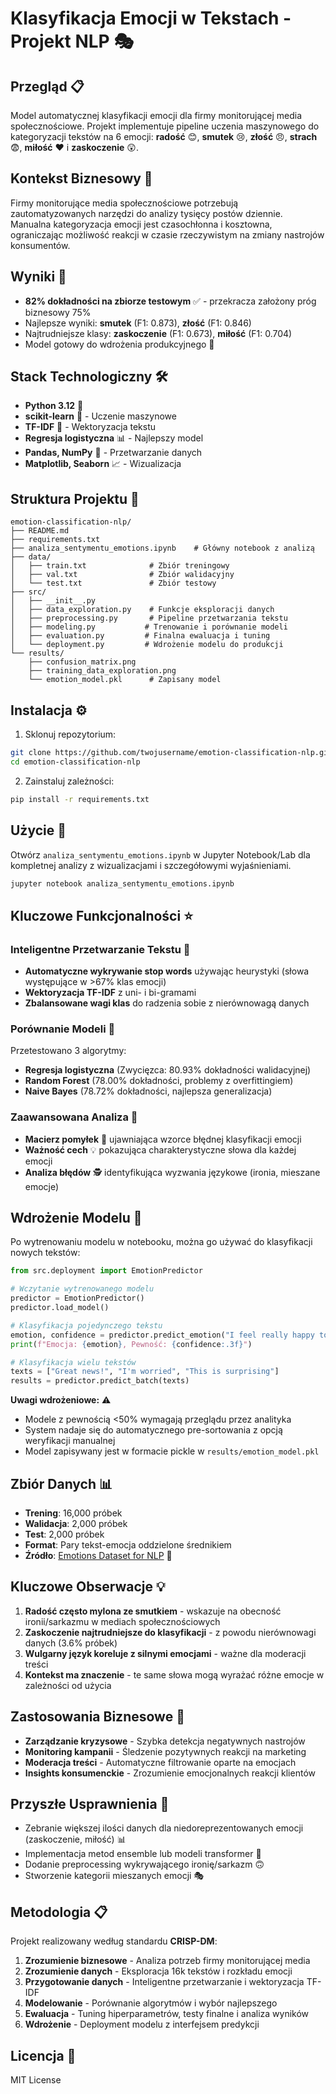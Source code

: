 # Klasyfikacja Emocji w Tekstach - Projekt NLP 🎭

## Przegląd 📋
Model automatycznej klasyfikacji emocji dla firmy monitorującej media społecznościowe. Projekt implementuje pipeline uczenia maszynowego do kategoryzacji tekstów na 6 emocji: **radość** 😊, **smutek** 😢, **złość** 😠, **strach** 😨, **miłość** ❤️ i **zaskoczenie** 😲.

## Kontekst Biznesowy 💼
Firmy monitorujące media społecznościowe potrzebują zautomatyzowanych narzędzi do analizy tysięcy postów dziennie. Manualna kategoryzacja emocji jest czasochłonna i kosztowna, ograniczając możliwość reakcji w czasie rzeczywistym na zmiany nastrojów konsumentów.

## Wyniki 🎯
- **82% dokładności na zbiorze testowym** ✅ - przekracza założony próg biznesowy 75%
- Najlepsze wyniki: **smutek** (F1: 0.873), **złość** (F1: 0.846)
- Najtrudniejsze klasy: **zaskoczenie** (F1: 0.673), **miłość** (F1: 0.704)
- Model gotowy do wdrożenia produkcyjnego 🚀

## Stack Technologiczny 🛠️
- **Python 3.12** 🐍
- **scikit-learn** 🤖 - Uczenie maszynowe
- **TF-IDF** 📝 - Wektoryzacja tekstu
- **Regresja logistyczna** 📊 - Najlepszy model
- **Pandas, NumPy** 🔢 - Przetwarzanie danych
- **Matplotlib, Seaborn** 📈 - Wizualizacja

## Struktura Projektu 📁
```
emotion-classification-nlp/
├── README.md
├── requirements.txt
├── analiza_sentymentu_emotions.ipynb    # Główny notebook z analizą
├── data/
│   ├── train.txt              # Zbiór treningowy
│   ├── val.txt                # Zbiór walidacyjny 
│   └── test.txt               # Zbiór testowy 
├── src/
│   ├── __init__.py
│   ├── data_exploration.py    # Funkcje eksploracji danych 
│   ├── preprocessing.py       # Pipeline przetwarzania tekstu 
│   ├── modeling.py           # Trenowanie i porównanie modeli
│   ├── evaluation.py         # Finalna ewaluacja i tuning
│   └── deployment.py         # Wdrożenie modelu do produkcji
└── results/
    ├── confusion_matrix.png
    ├── training_data_exploration.png
    └── emotion_model.pkl      # Zapisany model
```

## Instalacja ⚙️
1. Sklonuj repozytorium:
```bash
git clone https://github.com/twojusername/emotion-classification-nlp.git
cd emotion-classification-nlp
```

2. Zainstaluj zależności:
```bash
pip install -r requirements.txt
```

## Użycie 🚀

Otwórz `analiza_sentymentu_emotions.ipynb` w Jupyter Notebook/Lab dla kompletnej analizy z wizualizacjami i szczegółowymi wyjaśnieniami.

```bash
jupyter notebook analiza_sentymentu_emotions.ipynb
```

## Kluczowe Funkcjonalności ⭐

### Inteligentne Przetwarzanie Tekstu 🧠
- **Automatyczne wykrywanie stop words** używając heurystyki (słowa występujące w >67% klas emocji)
- **Wektoryzacja TF-IDF** z uni- i bi-gramami
- **Zbalansowane wagi klas** do radzenia sobie z nierównowagą danych

### Porównanie Modeli 🏁
Przetestowano 3 algorytmy:
- **Regresja logistyczna** (Zwycięzca: 80.93% dokładności walidacyjnej)
- **Random Forest** (78.00% dokładności, problemy z overfittingiem)
- **Naive Bayes** (78.72% dokładności, najlepsza generalizacja)

### Zaawansowana Analiza 🔬
- **Macierz pomyłek** 🎯 ujawniająca wzorce błędnej klasyfikacji emocji
- **Ważność cech** 💡 pokazująca charakterystyczne słowa dla każdej emocji
- **Analiza błędów** 🕵️ identyfikująca wyzwania językowe (ironia, mieszane emocje)

## Wdrożenie Modelu 🚀

Po wytrenowaniu modelu w notebooku, można go używać do klasyfikacji nowych tekstów:

```python
from src.deployment import EmotionPredictor

# Wczytanie wytrenowanego modelu
predictor = EmotionPredictor()
predictor.load_model()

# Klasyfikacja pojedynczego tekstu
emotion, confidence = predictor.predict_emotion("I feel really happy today!")
print(f"Emocja: {emotion}, Pewność: {confidence:.3f}")

# Klasyfikacja wielu tekstów
texts = ["Great news!", "I'm worried", "This is surprising"]
results = predictor.predict_batch(texts)
```

**Uwagi wdrożeniowe:** ⚠️
- Modele z pewnością <50% wymagają przeglądu przez analityka 
- System nadaje się do automatycznego pre-sortowania z opcją weryfikacji manualnej 
- Model zapisywany jest w formacie pickle w `results/emotion_model.pkl` 

## Zbiór Danych 📊
- **Trening**: 16,000 próbek 
- **Walidacja**: 2,000 próbek
- **Test**: 2,000 próbek
- **Format**: Pary tekst-emocja oddzielone średnikiem
- **Źródło**: [Emotions Dataset for NLP](https://www.kaggle.com/datasets/praveengovi/emotions-dataset-for-nlp) 🔗

## Kluczowe Obserwacje 💡
1. **Radość często mylona ze smutkiem** - wskazuje na obecność ironii/sarkazmu w mediach społecznościowych
2. **Zaskoczenie najtrudniejsze do klasyfikacji** - z powodu nierównowagi danych (3.6% próbek)
3. **Wulgarny język koreluje z silnymi emocjami** - ważne dla moderacji treści
4. **Kontekst ma znaczenie** - te same słowa mogą wyrażać różne emocje w zależności od użycia

## Zastosowania Biznesowe 💼
- **Zarządzanie kryzysowe** - Szybka detekcja negatywnych nastrojów
- **Monitoring kampanii** - Śledzenie pozytywnych reakcji na marketing
- **Moderacja treści** - Automatyczne filtrowanie oparte na emocjach
- **Insights konsumenckie** - Zrozumienie emocjonalnych reakcji klientów

## Przyszłe Usprawnienia 🔮
- Zebranie większej ilości danych dla niedoreprezentowanych emocji (zaskoczenie, miłość) 📊
- Implementacja metod ensemble lub modeli transformer 🤖
- Dodanie preprocessing wykrywającego ironię/sarkazm 🙃
- Stworzenie kategorii mieszanych emocji 🎭

## Metodologia 📋
Projekt realizowany według standardu **CRISP-DM**:
1. **Zrozumienie biznesowe** - Analiza potrzeb firmy monitorującej media
2. **Zrozumienie danych** - Eksploracja 16k tekstów i rozkładu emocji
3. **Przygotowanie danych** - Inteligentne przetwarzanie i wektoryzacja TF-IDF
4. **Modelowanie** - Porównanie algorytmów i wybór najlepszego
5. **Ewaluacja** - Tuning hiperparametrów, testy finalne i analiza wyników
6. **Wdrożenie** - Deployment modelu z interfejsem predykcji

## Licencja 📄
MIT License
